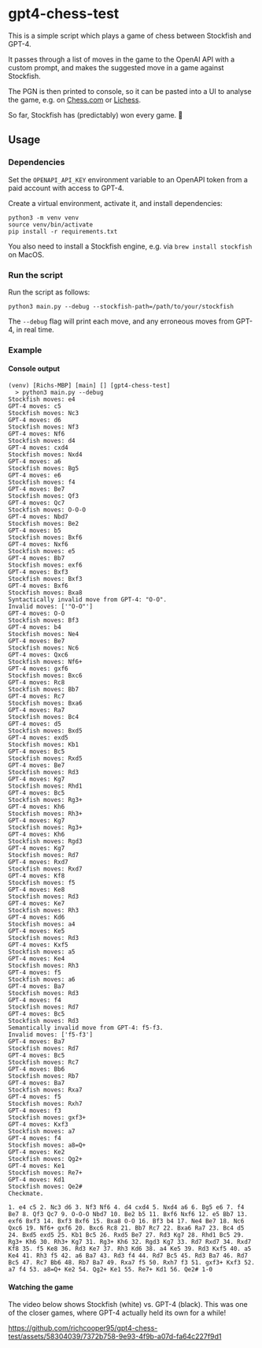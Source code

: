 # gpt4-chess-test

This is a simple script which plays a game of chess between Stockfish and GPT-4.

It passes through a list of moves in the game to the OpenAI API with a custom
prompt, and makes the suggested move in a game against Stockfish.

The PGN is then printed to console, so it can be pasted into a UI to analyse the game,
e.g. on [Chess.com](https://www.chess.com/analysis) or [Lichess](https://lichess.org/paste).

So far, Stockfish has (predictably) won every game. 🎣

## Usage

### Dependencies

Set the `OPENAPI_API_KEY` environment variable to an OpenAPI token from a paid account
with access to GPT-4.

Create a virtual environment, activate it, and install dependencies:

```
python3 -m venv venv
source venv/bin/activate
pip install -r requirements.txt
```

You also need to install a Stockfish engine, e.g. via `brew install stockfish` on MacOS.

### Run the script

Run the script as follows:

```
python3 main.py --debug --stockfish-path=/path/to/your/stockfish
```

The `--debug` flag will print each move, and any erroneous moves from GPT-4, in real time.

### Example

#### Console output

```
(venv) [Richs-MBP] [main] [] [gpt4-chess-test]
  > python3 main.py --debug
Stockfish moves: e4
GPT-4 moves: c5
Stockfish moves: Nc3
GPT-4 moves: d6
Stockfish moves: Nf3
GPT-4 moves: Nf6
Stockfish moves: d4
GPT-4 moves: cxd4
Stockfish moves: Nxd4
GPT-4 moves: a6
Stockfish moves: Bg5
GPT-4 moves: e6
Stockfish moves: f4
GPT-4 moves: Be7
Stockfish moves: Qf3
GPT-4 moves: Qc7
Stockfish moves: O-O-O
GPT-4 moves: Nbd7
Stockfish moves: Be2
GPT-4 moves: b5
Stockfish moves: Bxf6
GPT-4 moves: Nxf6
Stockfish moves: e5
GPT-4 moves: Bb7
Stockfish moves: exf6
GPT-4 moves: Bxf3
Stockfish moves: Bxf3
GPT-4 moves: Bxf6
Stockfish moves: Bxa8
Syntactically invalid move from GPT-4: "O-O".
Invalid moves: ['"O-O"']
GPT-4 moves: O-O
Stockfish moves: Bf3
GPT-4 moves: b4
Stockfish moves: Ne4
GPT-4 moves: Be7
Stockfish moves: Nc6
GPT-4 moves: Qxc6
Stockfish moves: Nf6+
GPT-4 moves: gxf6
Stockfish moves: Bxc6
GPT-4 moves: Rc8
Stockfish moves: Bb7
GPT-4 moves: Rc7
Stockfish moves: Bxa6
GPT-4 moves: Ra7
Stockfish moves: Bc4
GPT-4 moves: d5
Stockfish moves: Bxd5
GPT-4 moves: exd5
Stockfish moves: Kb1
GPT-4 moves: Bc5
Stockfish moves: Rxd5
GPT-4 moves: Be7
Stockfish moves: Rd3
GPT-4 moves: Kg7
Stockfish moves: Rhd1
GPT-4 moves: Bc5
Stockfish moves: Rg3+
GPT-4 moves: Kh6
Stockfish moves: Rh3+
GPT-4 moves: Kg7
Stockfish moves: Rg3+
GPT-4 moves: Kh6
Stockfish moves: Rgd3
GPT-4 moves: Kg7
Stockfish moves: Rd7
GPT-4 moves: Rxd7
Stockfish moves: Rxd7
GPT-4 moves: Kf8
Stockfish moves: f5
GPT-4 moves: Ke8
Stockfish moves: Rd3
GPT-4 moves: Ke7
Stockfish moves: Rh3
GPT-4 moves: Kd6
Stockfish moves: a4
GPT-4 moves: Ke5
Stockfish moves: Rd3
GPT-4 moves: Kxf5
Stockfish moves: a5
GPT-4 moves: Ke4
Stockfish moves: Rh3
GPT-4 moves: f5
Stockfish moves: a6
GPT-4 moves: Ba7
Stockfish moves: Rd3
GPT-4 moves: f4
Stockfish moves: Rd7
GPT-4 moves: Bc5
Stockfish moves: Rd3
Semantically invalid move from GPT-4: f5-f3.
Invalid moves: ['f5-f3']
GPT-4 moves: Ba7
Stockfish moves: Rd7
GPT-4 moves: Bc5
Stockfish moves: Rc7
GPT-4 moves: Bb6
Stockfish moves: Rb7
GPT-4 moves: Ba7
Stockfish moves: Rxa7
GPT-4 moves: f5
Stockfish moves: Rxh7
GPT-4 moves: f3
Stockfish moves: gxf3+
GPT-4 moves: Kxf3
Stockfish moves: a7
GPT-4 moves: f4
Stockfish moves: a8=Q+
GPT-4 moves: Ke2
Stockfish moves: Qg2+
GPT-4 moves: Ke1
Stockfish moves: Re7+
GPT-4 moves: Kd1
Stockfish moves: Qe2#
Checkmate.

1. e4 c5 2. Nc3 d6 3. Nf3 Nf6 4. d4 cxd4 5. Nxd4 a6 6. Bg5 e6 7. f4 Be7 8. Qf3 Qc7 9. O-O-O Nbd7 10. Be2 b5 11. Bxf6 Nxf6 12. e5 Bb7 13. exf6 Bxf3 14. Bxf3 Bxf6 15. Bxa8 O-O 16. Bf3 b4 17. Ne4 Be7 18. Nc6 Qxc6 19. Nf6+ gxf6 20. Bxc6 Rc8 21. Bb7 Rc7 22. Bxa6 Ra7 23. Bc4 d5 24. Bxd5 exd5 25. Kb1 Bc5 26. Rxd5 Be7 27. Rd3 Kg7 28. Rhd1 Bc5 29. Rg3+ Kh6 30. Rh3+ Kg7 31. Rg3+ Kh6 32. Rgd3 Kg7 33. Rd7 Rxd7 34. Rxd7 Kf8 35. f5 Ke8 36. Rd3 Ke7 37. Rh3 Kd6 38. a4 Ke5 39. Rd3 Kxf5 40. a5 Ke4 41. Rh3 f5 42. a6 Ba7 43. Rd3 f4 44. Rd7 Bc5 45. Rd3 Ba7 46. Rd7 Bc5 47. Rc7 Bb6 48. Rb7 Ba7 49. Rxa7 f5 50. Rxh7 f3 51. gxf3+ Kxf3 52. a7 f4 53. a8=Q+ Ke2 54. Qg2+ Ke1 55. Re7+ Kd1 56. Qe2# 1-0
```

#### Watching the game

The video below shows Stockfish (white) vs. GPT-4 (black). This was one of the closer games, where GPT-4 actually held its own for a while!

https://github.com/richcooper95/gpt4-chess-test/assets/58304039/7372b758-9e93-4f9b-a07d-fa64c227f9d1
